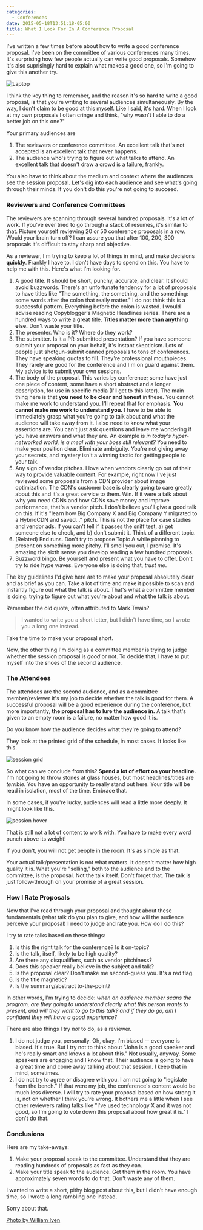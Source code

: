 ```yaml
---
categories:
  - Conferences
date: 2015-05-18T13:51:18-05:00
title: What I Look For In A Conference Proposal
---
```


I've written a few times before about how to write a good conference proposal.
I've been on the committee of various conferences many times. It's surprising
how few people actually can write good proposals. Somehow it's also suprisingly
hard to explain what makes a good one, so I'm going to give this another try.

![Laptop](/media/2015/05/laptop.jpg)

<!--more-->

I think the key thing to remember, and the reason it's so hard to write a good
proposal, is that you're writing to several audiences simultaneously. By the
way, I don't claim to be good at this myself. Like I said, it's hard. When I
look at my own proposals I often cringe and think, "why wasn't I able to do a
better job on this one?"

Your primary audiences are

1. The reviewers or conference committee. An excellent talk that's not accepted
	is an excellent talk that never happens.
2. The audience who's trying to figure out what talks to attend. An excellent
	talk that doesn't draw a crowd is a failure, frankly.

You also have to think about the medium and context where the audiences see the
session proposal. Let's dig into each audience and see what's going through
their minds. If you don't do this you're not going to succeed.

### Reviewers and Conference Committees

The reviewers are scanning through several hundred proposals. It's a lot of
work. If you've ever tried to go through a stack of resumes, it's similar to
that. Picture yourself reviewing 20 or 50 conference proposals in a row.  Would
your brain turn off? I can assure you that after 100, 200, 300 proposals it's
difficult to stay sharp and objective.

As a reviewer, I'm trying to keep a lot of things in mind, and make decisions
**quickly**. Frankly I have to. I don't have days to spend on this. You have to
help me with this. Here's what I'm looking for.

1. A good title. It should be short, punchy, accurate, and clear. It should
	avoid buzzwords. There's an unfortunate tendency for a lot of proposals to
	have titles like "The something, the something, and the something: some words
	after the colon that really matter." I do not think this is a successful
	pattern. Everything before the colon is wasted. I would advise reading
	Copyblogger's Magnetic Headlines series. There are a hundred ways to write a
	great title. **Titles matter more than anything else.** Don't waste your
	title.
2. The presenter. Who is it? Where do they work?
3. The submitter. Is it a PR-submitted presentation? If you have someone submit
	your proposal on your behalf, it's instant skepticism. Lots of people just
	shotgun-submit canned proposals to tons of conferences. They have speaking
	quotas to fill. They're professional mouthpieces. They rarely are good for
	the conference and I'm on guard against them. My advice is to submit your own
	sessions.
4. The body of the proposal. This varies by conference; some have just one piece
	of content, some have a short abstract and a longer description, for use in
	specific media (I'll get to this later). The main thing here is that **you
	need to be clear and honest** in these. You cannot make me work to understand
	you. I'll repeat that for emphasis. **You cannot make me work to understand
	you.** I have to be able to immediately grasp what you're going to talk about
	and what the audience will take away from it. I also need to know what your
	assertions are. You can't just ask questions and leave me wondering if you
	have answers and what they are. An example is *in today's hyper-networked
	world, is a meal with your boss still relevant?* You need to make your
	position clear. Eliminate ambiguity. You're not giving away your secrets, and
	mystery isn't a winning tactic for getting people to your talk.
5. Any sign of vendor pitches. I love when vendors clearly go out of their way
	to provide valuable content. For example, right now I've just reviewed some
	proposals from a CDN provider about image optimization. The CDN's customer
	base is clearly going to care greatly about this and it's a great service to
	them.  Win. If it were a talk about why you need CDNs and how CDNs save money
	and improve performance, that's a vendor pitch. I don't believe you'll give a
	good talk on this. If it's "learn how Big Company X and Big Company Y
	migrated to a HybridCDN and saved..." pitch. This is not the place for case
	studies and vendor ads. If you can't tell if it passes the sniff test, a) get
	someone else to check, and b) don't submit it. Think of a different topic.
6. (Related) End runs. Don't try to propose Topic A while planning to present on
	something more pitchy.  I'll smell you out, I promise. It's amazing the sixth
	sense you develop reading a few hundred proposals.
7. Buzzword bingo. Be yourself and present what you have to offer. Don't try to
	ride hype waves. Everyone else is doing that, *trust me*.

The key guidelines I'd give here are to make your proposal absolutely clear and
as brief as you can. Take a lot of time and make it possible to scan and
instantly figure out what the talk is about. That's what a committee member is
doing: trying to figure out what you're about and what the talk is about.

Remember the old quote, often attributed to Mark Twain?

> I wanted to write you a short letter, but I didn't have time, so I wrote you a
> long one instead.

Take the time to make your proposal short.

Now, the other thing I'm doing as a committee member is trying to judge whether
the session proposal is *good* or not.  To decide that, I have to put myself
into the shoes of the second audience.

### The Attendees

The attendees are the second audience, and as a committee member/reviewer it's
my job to decide whether the talk is good for them. A successful proposal will
be a good experience during the conference, but more importantly, **the proposal
has to lure the audience in.** A talk that's given to an empty room is a
failure, no matter how good it is.

Do you know how the audience decides what they're going to attend?

They look at the printed grid of the schedule, in most cases. It looks like
this.

![session grid](/media/2015/05/session-grid.png)

So what can we conclude from this? **Spend a lot of effort on your headline.**
I'm not going to throw stones at glass houses, but most headlines/titles are
*terrible*. You have an opportunity to really stand out here. Your title
will be read in isolation, most of the time. Embrace that.

In some cases, if you're lucky, audiences will read a little more deeply. It
might look like this.

![session hover](/media/2015/05/session-hover.png)

That is still not a lot of content to work with. You have to make every word
punch above its weight!

If you don't, you will not get people in the room. It's as simple as that.

Your actual talk/presentation is not what matters. It doesn't matter how high
quality it is. What you're "selling," both to the audience and to the committee,
is the proposal. Not the talk itself. Don't forget that. The talk is just
follow-through on your promise of a great session.

### How I Rate Proposals

Now that I've read through your proposal and thought about these fundamentals
(what talk do you plan to give, and how will the audience perceive your
proposal) I need to judge and rate you. How do I do this?

I try to rate talks based on these things:

1. Is this the right talk for the conference? Is it on-topic?
2. Is the talk, itself, likely to be high quality?
3. Are there any disqualifiers, such as vendor pitchiness?
4. Does this speaker really believe in the subject and talk?
5. Is the proposal clear? Don't make me second-guess you. It's a red flag.
6. Is the title magnetic?
7. Is the summary/abstract to-the-point?

In other words, I'm trying to decide: *when an audience member scans the
program, are they going to understand clearly what this person wants to present,
and will they want to go to this talk? and if they do go, am I confident they
will have a good experience?* 

There are also things I try *not* to do, as a reviewer.

1.	I do not judge you, personally. Oh, okay, I'm biased -- everyone is biased.
	It's true. But I try not to think about "John is a good speaker and he's
	really smart and knows a lot about this." Not usually, anyway. Some speakers
	are engaging and I know that. Their audience is going to have a great time
	and come away talking about that session. I keep that in mind, sometimes.
2. I do not try to agree or disagree with you. I am not going to "legislate from
	the bench." If that were my job, the conference's content would be much less
	diverse. I will try to rate your proposal based on how strong it is, not on
	whether I think you're wrong. It bothers me a little when I see other
	reviewers rating talks like "I've used technology X and it was not good, so
	I'm going to vote down this proposal about how great it is." I don't do that.

### Conclusions

Here are my take-aways:

1. Make your proposal speak to the committee. Understand that they are reading
	hundreds of proposals as fast as they can.
2. Make your title speak to the audience. Get them in the room. You have
	approximately seven words to do that. Don't waste any of them.

I wanted to write a short, pithy blog post about this, but I didn't have enough
time, so I wrote a long rambling one instead.

Sorry about that.

[Photo by William Iven](https://unsplash.com/photos/SpVHcbuKi6E/)
